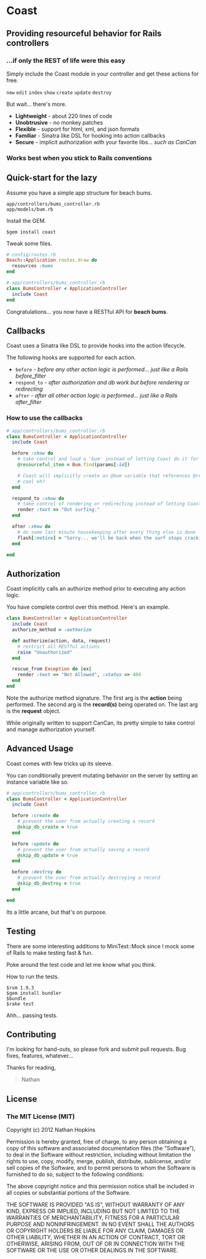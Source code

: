 # Coast

## Providing resourceful behavior for Rails controllers

### ...if only the REST of life were this easy

Simply include the Coast module in your controller and get these actions for free.

`new` `edit` `index` `show` `create` `update` `destroy`

But wait... there's more.

* **Lightweight** - about 220 lines of code
* **Unobtrusive** - no monkey patches
* **Flexible** - support for html, xml, and json formats
* **Familiar** - Sinatra like DSL for hooking into action callbacks
* **Secure** - implicit authorization with your favorite libs... *such as CanCan*

### Works best when you stick to Rails conventions

## Quick-start for the lazy

Assume you have a simple app structure for beach bums.

```
app/controllers/bums_controller.rb
app/models/bum.rb
```

Install the GEM.

```
$gem install coast
```

Tweak some files.

```ruby
# config/routes.rb
Beach::Application.routes.draw do
  resources :bums
end
```

```ruby
# app/controllers/bums_controller.rb
class BumsController < ApplicationController
  include Coast
end
```

Congratulations... you now have a RESTful API for **beach bums**.

## Callbacks

Coast uses a Sinatra like DSL to provide hooks into the action lifecycle.

The following hooks are supported for each action.

* `before` *- before any other action logic is performed... just like a Rails before_filter*
* `respond_to` *- after authorization and db work but before rendering or redirecting*
* `after` *- after all other action logic is performed... just like a Rails after_filter*

### How to use the callbacks

```ruby
# app/controllers/bums_controller.rb
class BumsController < ApplicationController
  include Coast

  before :show do
    # take control and load a 'bum' instead of letting Coast do it for us
    @resourceful_item = Bum.find(params[:id])

    # Coast will implicitly create an @bum variable that references @resourceful_item
    # cool eh?
  end

  respond_to :show do
    # take control of rendering or redirecting instead of letting Coast do it for us
    render :text => "Out surfing."
  end

  after :show do
    # do some last minute housekeeping after every thing else is done
    flash[:notice] = "Sorry... we'll be back when the surf stops crackin'"
  end

end
```

## Authorization

Coast implicitly calls an authorize method prior to executing any action logic.

You have complete control over this method. Here's an example.

```ruby
class BumsController < ApplicationController
  include Coast
  authorize_method = :authorize

  def authorize(action, data, request)
    # restrict all RESTful actions
    raise "Unauthorized"
  end

  rescue_from Exception do |ex|
    render :text => "Not Allowed", :status => 404
  end
end
```

Note the authorize method signature. The first arg is the **action** being performed. The second arg is the **record(s)** being operated on. The last arg is the **request** object.

While originally written to support CanCan, its pretty simple to take control and manage authorization yourself.

## Advanced Usage

Coast comes with few tricks up its sleeve.

You can conditionally prevent mutating behavior on the server by setting an instance variable like so.

```ruby
# app/controllers/bums_controller.rb
class BumsController < ApplicationController
  include Coast

  before :create do
    # prevent the user from actually creating a record
    @skip_db_create = true
  end

  before :update do
    # prevent the user from actually saving a record
    @skip_db_update = true
  end

  before :destroy do
    # prevent the user from actually destroying a record
    @skip_db_destroy = true
  end

end
```

Its a little arcane, but that's on purpose.

## Testing

There are some interesting additions to MiniTest::Mock since I mock some of Rails to make testing fast & fun.

Poke around the test code and let me know what you think.

How to run the tests.

```
$rvm 1.9.3
$gem install bundler
$bundle
$rake test
```

Ahh... passing tests.

## Contributing

I'm looking for hand-outs, so please fork and submit pull requests. Bug fixes, features, whatever...

Thanks for reading,

> Nathan

## License

### The MIT License (MIT)
Copyright (c) 2012 Nathan Hopkins

Permission is hereby granted, free of charge, to any person obtaining a copy of this software and associated documentation files (the "Software"), to deal in the Software without restriction, including without limitation the rights to use, copy, modify, merge, publish, distribute, sublicense, and/or sell copies of the Software, and to permit persons to whom the Software is furnished to do so, subject to the following conditions:

The above copyright notice and this permission notice shall be included in all copies or substantial portions of the Software.

THE SOFTWARE IS PROVIDED "AS IS", WITHOUT WARRANTY OF ANY KIND, EXPRESS OR IMPLIED, INCLUDING BUT NOT LIMITED TO THE WARRANTIES OF MERCHANTABILITY, FITNESS FOR A PARTICULAR PURPOSE AND NONINFRINGEMENT. IN NO EVENT SHALL THE AUTHORS OR COPYRIGHT HOLDERS BE LIABLE FOR ANY CLAIM, DAMAGES OR OTHER LIABILITY, WHETHER IN AN ACTION OF CONTRACT, TORT OR OTHERWISE, ARISING FROM, OUT OF OR IN CONNECTION WITH THE SOFTWARE OR THE USE OR OTHER DEALINGS IN THE SOFTWARE.

